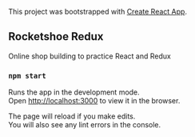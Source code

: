 This project was bootstrapped with [Create React App](https://github.com/facebook/create-react-app).

## Rocketshoe Redux

Online shop building to practice React and Redux

### `npm start`

Runs the app in the development mode.<br>
Open [http://localhost:3000](http://localhost:3000) to view it in the browser.

The page will reload if you make edits.<br>
You will also see any lint errors in the console.


